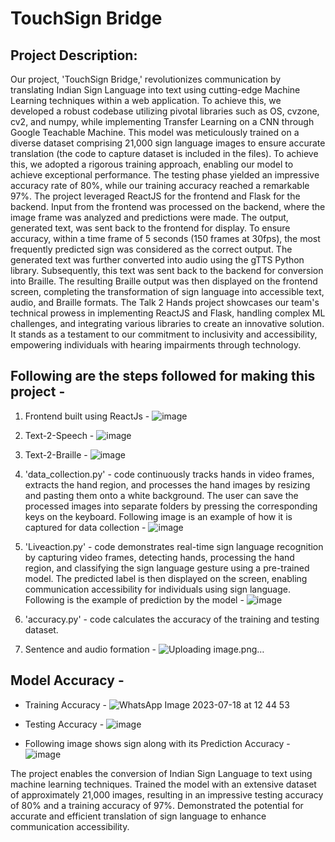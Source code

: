# TouchSign Bridge
## Project Description:
Our project, 'TouchSign Bridge,' revolutionizes communication by translating Indian Sign Language into text using cutting-edge Machine Learning techniques within a web application. To achieve this, we developed a robust codebase utilizing pivotal libraries such as OS, cvzone, cv2, and numpy, while implementing Transfer Learning on a CNN through Google Teachable Machine. This model was meticulously trained on a diverse dataset comprising 21,000 sign language images to ensure accurate translation (the code to capture dataset is included in the files). To achieve this, we adopted a rigorous training approach, enabling our model to achieve exceptional performance. The testing phase yielded an impressive accuracy rate of 80%, while our training accuracy reached a remarkable 97%.
   The project leveraged ReactJS for the frontend and Flask for the backend. Input from the frontend was processed on the backend, where the image frame was analyzed and predictions were made. The output, generated text, was sent back to the frontend for display. To ensure accuracy, within a time frame of 5 seconds (150 frames at 30fps), the most frequently predicted sign was considered as the correct output.
   The generated text was further converted into audio using the gTTS Python library. Subsequently, this text was sent back to the backend for conversion into Braille. The resulting Braille output was then displayed on the frontend screen, completing the transformation of sign language into accessible text, audio, and Braille formats.
   The Talk 2 Hands project showcases our team's technical prowess in implementing ReactJS and Flask, handling complex ML challenges, and integrating various libraries to create an innovative solution. It stands as a testament to our commitment to inclusivity and accessibility, empowering individuals with hearing impairments through technology.

## Following are the steps followed for making this project - 
1. Frontend built using ReactJs -
   ![image](https://github.com/Durvesh001/Talk-2-Hands/assets/75305014/96a95b80-1de7-4f2f-8494-c90fde1b0e41)

2. Text-2-Speech -
   ![image](https://github.com/Durvesh001/Talk-2-Hands/assets/75305014/d78a5010-3ba4-43aa-88c5-8ddec625e1a4)

3.  Text-2-Braille -
   ![image](https://github.com/Durvesh001/Talk-2-Hands/assets/75305014/b6053184-2a66-4c7b-b3de-d511b83337e8)

4. 'data_collection.py' - code continuously tracks hands in video frames, extracts the hand region, and processes the hand images by resizing and pasting them onto a white background. The user can save the processed images into separate folders by pressing the corresponding keys on the keyboard. Following image is an example of how it is captured for data collection -
![image](https://github.com/Durvesh001/Talk-2-Hands/assets/75305014/62113e54-449e-4755-80f4-79fa7bf2697d)

5. 'Liveaction.py' - code demonstrates real-time sign language recognition by capturing video frames, detecting hands, processing the hand region, and classifying the sign language gesture using a pre-trained model. The predicted label is then displayed on the screen, enabling communication accessibility for individuals using sign language. Following is the example of prediction by the model -
![image](https://github.com/Durvesh001/Talk-2-Hands/assets/75305014/f8a0eb2b-a269-45a9-99f3-acdca8412dfc)

6. 'accuracy.py' - code calculates the accuracy of the training and testing dataset.
   
8. Sentence and audio formation -
   ![Uploading image.png…]()

   
## Model Accuracy -
- Training Accuracy -
![WhatsApp Image 2023-07-18 at 12 44 53](https://github.com/Durvesh001/Talk-2-Hands/assets/75305014/8508590b-085e-42e6-9d7b-91f519b8f710)


- Testing Accuracy - 
![image](https://github.com/Durvesh001/Talk-2-Hands/assets/75305014/d0f635f8-de3a-4ca8-8687-012e029a8be0)


- Following image shows sign along with its Prediction Accuracy - 
![image](https://github.com/Durvesh001/Talk-2-Hands/assets/75305014/ff9ca519-c278-463d-ad05-1453cbe6ee5c)





The project enables the conversion of Indian Sign Language to text using machine learning techniques. Trained the model with an extensive dataset of approximately 21,000 images, resulting in an impressive testing accuracy of 80% and a training accuracy of 97%. Demonstrated the potential for accurate and efficient translation of sign language to enhance communication accessibility.

